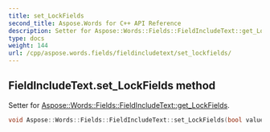```yaml
---
title: set_LockFields
second_title: Aspose.Words for C++ API Reference
description: Setter for Aspose::Words::Fields::FieldIncludeText::get_LockFields. 
type: docs
weight: 144
url: /cpp/aspose.words.fields/fieldincludetext/set_lockfields/
---
```

## FieldIncludeText.set_LockFields method


Setter for [Aspose::Words::Fields::FieldIncludeText::get_LockFields](../get_lockfields/).

```cpp
void Aspose::Words::Fields::FieldIncludeText::set_LockFields(bool value)
```

